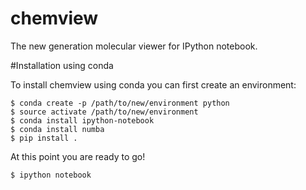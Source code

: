 # chemview

The new generation molecular viewer for IPython notebook.

#Installation using conda

To install chemview using conda you can first create an environment:

    $ conda create -p /path/to/new/environment python
    $ source activate /path/to/new/environment
    $ conda install ipython-notebook
    $ conda install numba
    $ pip install .

At this point you are ready to go!

    $ ipython notebook


